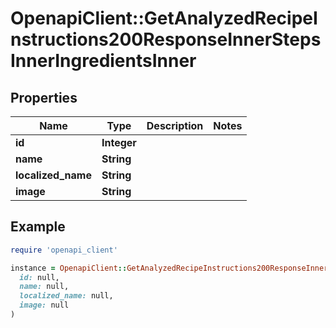 # OpenapiClient::GetAnalyzedRecipeInstructions200ResponseInnerStepsInnerIngredientsInner

## Properties

| Name | Type | Description | Notes |
| ---- | ---- | ----------- | ----- |
| **id** | **Integer** |  |  |
| **name** | **String** |  |  |
| **localized_name** | **String** |  |  |
| **image** | **String** |  |  |

## Example

```ruby
require 'openapi_client'

instance = OpenapiClient::GetAnalyzedRecipeInstructions200ResponseInnerStepsInnerIngredientsInner.new(
  id: null,
  name: null,
  localized_name: null,
  image: null
)
```


